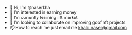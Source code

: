 - 👋 Hi, I’m @naserkha
- 👀 I’m interested in earning money 
- 🌱 I’m currently learning nft market 
- 💞️ I’m looking to collaborate on improving goof nft projects
- 📫 How to reach me just email me khalili.naser@gmail.com

<!---
naserkha/naserkha is a ✨ special ✨ repository because its `README.md` (this file) appears on your GitHub profile.
You can click the Preview link to take a look at your changes.
--->
